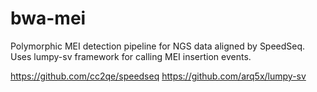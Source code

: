 # bwa-mei
Polymorphic MEI detection pipeline for NGS data aligned by SpeedSeq.
Uses lumpy-sv framework for calling MEI insertion events.

https://github.com/cc2qe/speedseq
https://github.com/arq5x/lumpy-sv
